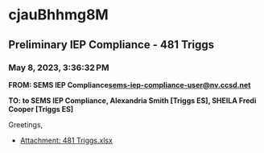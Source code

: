 # cjauBhhmg8M
## Preliminary IEP Compliance - 481 Triggs
### May 8, 2023, 3:36:32 PM
**FROM: SEMS IEP Compliance<sems-iep-compliance-user@nv.ccsd.net>**

**TO: to SEMS IEP Compliance, Alexandria Smith [Triggs ES], SHEILA Fredi Cooper [Triggs ES]**


Greetings, 





* [Attachment: 481 Triggs.xlsx](cjauBhhmg8M-attachment-1.xlsx)
